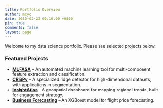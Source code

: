```yaml
---
title: Portfolio Overview
author: mcyc
date: 2025-03-25 00:10:00 +0800
pin: true
comments: false
layout: page
---
```


Welcome to my data science portfolio. Please see selected projects below.

### Featured Projects
- [**MUFASA**](/posts/MUFASA/) – An automated machine learning tool for multi-component feature extraction and classification.
- [**CRISPy**](/posts/CRISPy/) – A specialized ridge detector for high-dimensional datasets, with applications in segmentation.
- [**InsightAtlas**](/posts/insight-atlas/) – A geospatial dashboard for mapping regional trends, built for engagement strategy.
- [**Business Forecasting**](/posts/price-forecast/) – An XGBoost model for flight price forecasting.
